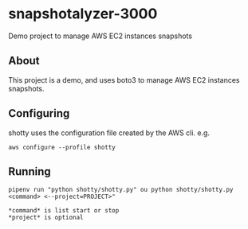 # snapshotalyzer-3000

Demo project to manage AWS EC2 instances snapshots

## About

This project is a demo, and uses boto3 to manage AWS EC2 instances snapshots.

## Configuring

shotty uses the configuration file created by the AWS cli. e.g.

`aws configure --profile shotty`

## Running

`pipenv run "python shotty/shotty.py" ou python shotty/shotty.py <command> <--project=PROJECT>"`

	*command* is list start or stop
	*project* is optional